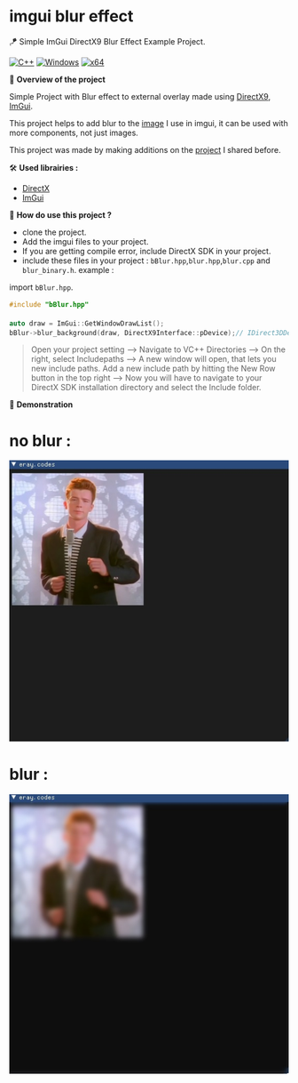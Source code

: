 # imgui blur effect
 🪁 Simple ImGui DirectX9 Blur Effect Example Project. 

[![C++](https://img.shields.io/badge/language-C%2B%2B-%23f34b7d.svg?style=for-the-badge&logo=appveyor)](https://en.wikipedia.org/wiki/C%2B%2B) [![Windows](https://img.shields.io/badge/platform-Windows-0078d7.svg?style=for-the-badge&logo=appveyor)](https://en.wikipedia.org/wiki/Microsoft_Windows) [![x64](https://img.shields.io/badge/arch-x64-green.svg?style=for-the-badge&logo=appveyor)](https://en.wikipedia.org/wiki/X64)

📖 **Overview of the project**

Simple Project with Blur effect to external overlay made using [DirectX9](https://www.microsoft.com/en-us/download/details.aspx?id=6812), [ImGui](https://github.com/ocornut/imgui).

This project helps to add blur to the [image](https://github.com/ocornut/imgui/wiki/Image-Loading-and-Displaying-Examples#Example-for-DirectX9-users) I use in imgui, it can be used with more components, not just images.

This project was made by making additions on the [project](https://github.com/3r4y/imgui-external-overlay) I shared before.

🛠 **Used librairies :**
 - [DirectX](https://www.microsoft.com/en-us/download/details.aspx?id=6812)
 - [ImGui](https://github.com/ocornut/imgui)


🧪 **How do use this project ?**
* clone the project.
* Add the imgui files to your project.
* If you are getting compile error, include DirectX SDK in your project.
* include these files in your project : `bBlur.hpp`,`blur.hpp`,`blur.cpp` and `blur_binary.h`.
example : 

import `bBlur.hpp`.
```cpp
#include "bBlur.hpp"

auto draw = ImGui::GetWindowDrawList();
bBlur->blur_background(draw, DirectX9Interface::pDevice);//	IDirect3DDevice9Ex* pDevice

```

> Open your project setting --> Navigate to VC++ Directories --> On the right, select Includepaths --> A new window will open, that lets you new include paths. Add a new include path by hitting the New Row button in the top right --> Now you will have to navigate to your DirectX SDK installation directory and select the Include folder.



🎨 **Demonstration**

# no blur : 
![rickroll](https://raw.githubusercontent.com/3r4y/imgui-blur-effect/main/img/noblur.jpg)
# blur : 
![rickroll](https://raw.githubusercontent.com/3r4y/imgui-blur-effect/main/img/blur.jpg)
